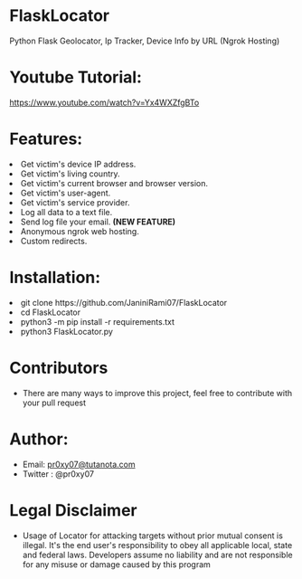 # FlaskLocator 
Python Flask Geolocator, Ip Tracker, Device Info by URL (Ngrok Hosting) 

# Youtube Tutorial:
https://www.youtube.com/watch?v=Yx4WXZfgBTo

# Features:
<li>Get victim's device IP address.</li>
<li>Get victim's living country.</li>
<li>Get victim's current browser and browser version.</li>
<li>Get victim's user-agent.</li>
<li>Get victim's service provider.</li>
<li>Log all data to a text file.</li>
<li>Send log file your email. <b>(NEW FEATURE)</b></li>
<li>Anonymous ngrok web hosting.</li>
<li>Custom redirects.  </li>


# Installation:
<li>git clone https://github.com/JaniniRami07/FlaskLocator</li>
<li>cd FlaskLocator</li>
<li>python3 -m pip install -r requirements.txt</li>
<li>python3 FlaskLocator.py</li>

# Contributors
- There are many ways to improve this project, feel free to contribute with your pull request

# Author:
- Email: pr0xy07@tutanota.com
- Twitter : @pr0xy07

# Legal Disclaimer
- Usage of Locator for attacking targets without prior mutual consent is illegal. It's the end user's responsibility to obey all applicable local, state and federal laws. Developers assume no liability and are not responsible for any misuse or damage caused by this program
